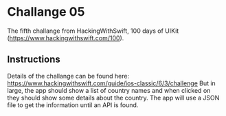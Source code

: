 # Challange 05
The fifth challange from HackingWithSwift, 100 days of UIKit (https://www.hackingwithswift.com/100).

## Instructions
Details of the challange can be found here: https://www.hackingwithswift.com/guide/ios-classic/6/3/challenge
But in large, the app should show a list of country names and when clicked on they should show some details about the country. The app will use a JSON file to get the information until an API is found.
